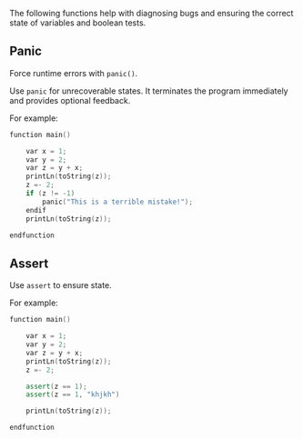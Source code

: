 The following functions help with diagnosing bugs and ensuring the correct state of variables and boolean tests.

## Panic

Force runtime errors with `panic()`. 

Use `panic` for unrecoverable states. It terminates the program immediately and provides optional feedback. 

For example:

``` c++
function main()

    var x = 1;
    var y = 2;
    var z = y + x;
    printLn(toString(z));
    z =- 2;
    if (z != -1)
    	panic("This is a terrible mistake!");
    endif
    printLn(toString(z));

endfunction
```

## Assert

Use `assert` to ensure state.

For example:

``` c++
function main()

    var x = 1;
    var y = 2;
    var z = y + x;
    printLn(toString(z));
    z =- 2;

    assert(z == 1);
    assert(z == 1, "khjkh")

    printLn(toString(z));

endfunction
```


<br/>